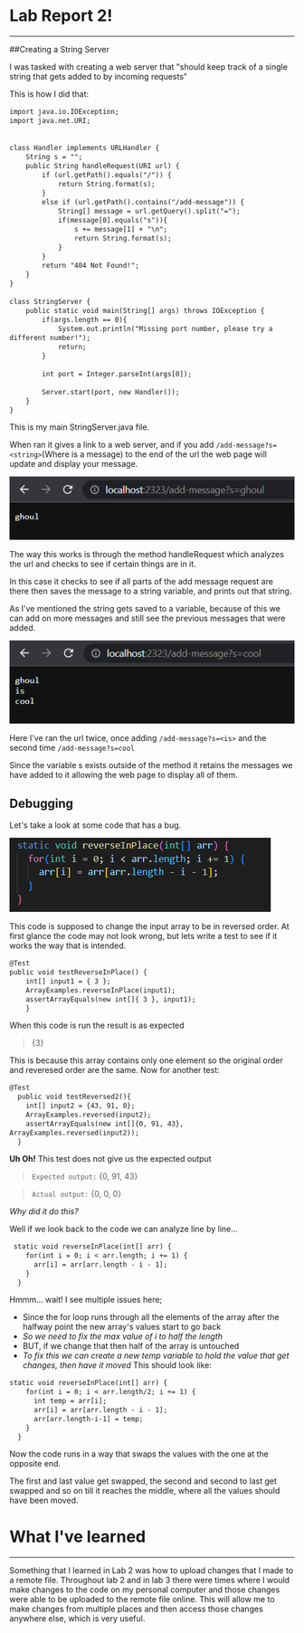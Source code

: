 Lab Report 2!
===

---
##Creating a String Server



I was tasked with creating a web server that "should keep track of a single string that gets added to by incoming requests"

This is how I did that:

```
import java.io.IOException;
import java.net.URI;


class Handler implements URLHandler {
    String s = "";
    public String handleRequest(URI url) {
        if (url.getPath().equals("/")) {
            return String.format(s);
        }
        else if (url.getPath().contains("/add-message")) {
            String[] message = url.getQuery().split("=");
            if(message[0].equals("s")){
                s += message[1] + "\n";
                return String.format(s);
            }  
        }
        return "404 Not Found!";
    }
}

class StringServer {
    public static void main(String[] args) throws IOException {
        if(args.length == 0){
            System.out.println("Missing port number, please try a different number!");
            return;
        }

        int port = Integer.parseInt(args[0]);

        Server.start(port, new Handler());
    }
}
```

This is my main StringServer.java file.

When ran it gives a link to a web server, and if you add `/add-message?s=<string>`(Where <string> is a message) to the end of the url 
the web page will update and display your message. 
	
![added 1 message](ghoul-message.png)

The way this works is through the method handleRequest which analyzes the url and checks to see if certain things are in it.
	
In this case it checks to see if all parts of the add message request are there then saves the message to a string variable, and prints out that string.
	
As I've mentioned the string gets saved to a variable, because of this we can add on more messages and still see the previous messages that were added.
	
![more messages added](3-messages.png)
	
Here I've ran the url twice, once adding `/add-message?s=<is>` and the second time `/add-message?s=cool` 

Since the variable s exists outside of the method it retains the messages we have added to it allowing the web page to display all of them. 



Debugging
---

Let's take a look at some code that has a bug. 

![Code w/ some Bugs](code-with-bug.png)

This code is supposed to change the input array to be in reversed order.
At first glance the code may not look wrong, but lets write a test to see if it works the way that is intended. 
```
@Test 
public void testReverseInPlace() {
    int[] input1 = { 3 };
    ArrayExamples.reverseInPlace(input1);
    assertArrayEquals(new int[]{ 3 }, input1);
	}
 ```

When this code is run the result is as expected
> {3}
	
This is because this array contains only one element so the original order and reveresed order are the same.
Now for another test:
```
@Test
  public void testReversed2(){
    int[] input2 = {43, 91, 0};
    ArrayExamples.reversed(input2);
    assertArrayEquals(new int[]{0, 91, 43}, ArrayExamples.reversed(input2));
  }
```

**Uh Oh!** This test does not give us the expected output
>`Expected output:`
>	{0, 91, 43}

>`Actual output:`
>	{0, 0, 0}	

*Why did it do this?*

Well if we look back to the code we can analyze line by line...
```
 static void reverseInPlace(int[] arr) {
    for(int i = 0; i < arr.length; i += 1) {
      arr[i] = arr[arr.length - i - 1];
    }
  }
```
Hmmm... wait! I see multiple issues here; 
- Since the for loop runs through all the elements of the array after the halfway point the new array's values start to go back
- *So we need to fix the max value of i to half the length*
- BUT, if we change that then half of the array is untouched
- *To fix this we can create a new temp variable to hold the value that get changes, then have it moved*
This should look like:
```
static void reverseInPlace(int[] arr) {
    for(int i = 0; i < arr.length/2; i += 1) {
      int temp = arr[i];
      arr[i] = arr[arr.length - i - 1];
      arr[arr.length-i-1] = temp;
    }
  }
```
Now the code runs in a way that swaps the values with the one at the opposite end.

The first and last value get swapped, the second and second to last get swapped and so on till it reaches the middle, where all the values should have been moved.

What I've learned
===

---

Something that I learned in Lab 2 was how to upload changes that I made to a remote file. Throughout lab 2 and in lab 3 there were times where I would make changes to the code on my personal computer and those changes were able to be uploaded to the remote file online. This will allow me to make changes from multiple places and then access those changes anywhere else, which is very useful. 
